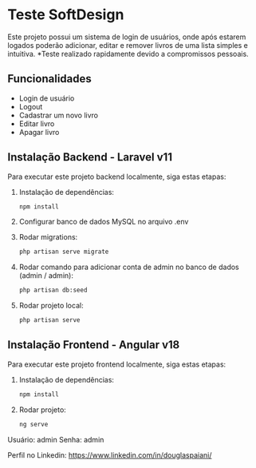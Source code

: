 # Teste SoftDesign

Este projeto possui um sistema de login de usuários, onde após estarem logados poderão adicionar, editar e remover livros de uma lista simples e intuitiva.
*Teste realizado rapidamente devido a compromissos pessoais.

## Funcionalidades

- Login de usuário
- Logout
- Cadastrar um novo livro
- Editar livro
- Apagar livro

## Instalação Backend - Laravel v11

Para executar este projeto backend localmente, siga estas etapas:

1. Instalação de dependências:

   ```bash
   npm install

2. Configurar banco de dados MySQL no arquivo .env

3. Rodar migrations:

   ```bash
   php artisan serve migrate

4. Rodar comando para adicionar conta de admin no banco de dados (admin / admin):
   
   ```bash
   php artisan db:seed

5. Rodar projeto local:

   ```bash
   php artisan serve

## Instalação Frontend - Angular v18

Para executar este projeto frontend localmente, siga estas etapas:

1. Instalação de dependências:

   ```bash
   npm install

2. Rodar projeto:

   ```bash
   ng serve


Usuário: admin
Senha: admin


Perfil no Linkedin: 
https://www.linkedin.com/in/douglaspaiani/